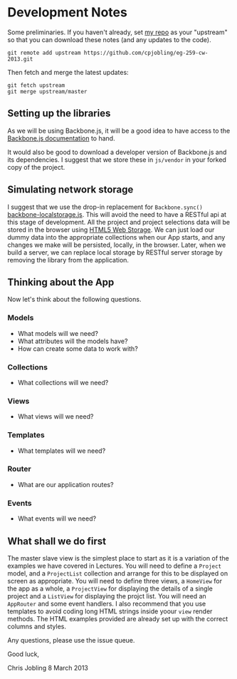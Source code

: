 # Development Notes

Some preliminaries. If you haven't already, set [my repo](https://github.com/cpjobling/eg-259-cw-2013.git) as your "upstream" so that you can
download these notes (and any updates to the code).

    git remote add upstream https://github.com/cpjobling/eg-259-cw-2013.git

Then fetch and merge the latest updates:

    git fetch upstream
    git merge upstream/master

## Setting up the libraries

As we will be using Backbone.js, it will be a good idea to have access to the [Backbone.js
documentation](http://backbonejs.org/) to hand.

It would also be good to download a developer version of Backbone.js and its dependencies. I suggest
that we store these in ``js/vendor`` in your forked copy of the project.

## Simulating network storage

I suggest that we use the drop-in replacement for ``Backbone.sync()`` [backbone-localstorage.js](https://github.com/jeromegn/Backbone.localStorage). This will avoid the need to have a RESTful api at this stage of development. All the project and project selections data will be stored in the browser using [HTML5 Web Storage](http://docs.webplatform.org/wiki/tutorials/offline_storage). We can just load our dummy data into the appropriate collections when our App starts, and any changes we make will be persisted, locally, in the browser. Later, when we build a server, we can replace local storage by RESTful server storage by removing the library from the application.


## Thinking about the App

Now let's think about the following questions.

### Models

* What models will we need?
* What attributes will the models have?
* How can create some data to work with?

### Collections

* What collections will we need?

### Views

* What views will we need?

### Templates

* What templates will we need?

### Router

* What are our application routes?

### Events

* What events will we need?

## What shall we do first

The master slave view is the simplest place to start as it is a variation of the examples we have covered in Lectures.
You will need to define a ``Project`` model, and a ``ProjectList`` collection and arrange for this to be displayed on
screen as appropriate. You will need to define three views, a ``HomeView`` for the app as a whole, a ``ProjectView`` for displaying
the details of a single project and a ``ListView`` for displaying the projct list. You will need an ``AppRouter`` and some event
handlers. I also recommend that you use templates to avoid coding long HTML strings inside yoour ``view`` render methods.
The HTML examples provided are already set up with the correct columns and styles.

Any questions, please use the issue queue.

Good luck,

Chris Jobling
8 March 2013
